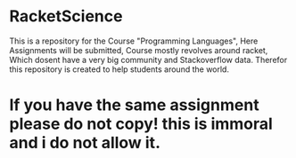 # RacketScience
This is a repository for the Course "Programming Languages",
Here Assignments will be submitted, Course mostly revolves around racket,
Which dosent have a very big community and Stackoverflow data.
Therefor this repository is created to help students around the world.

# If you have the same assignment please do not copy! this is immoral and i do not allow it.
